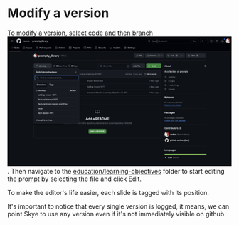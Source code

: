 # Modify a version

To modify a version, select code and then branch
![Select Branch](../images/branch.png).
Then navigate to the [education/learning-objectives](../education/learning-objectives/) folder to start editing the prompt by selecting the file and click Edit.

To make the editor's life easier, each slide is tagged with its position.

It's important to notice that every single version is logged, it means, we can point Skye to use any version even if it's not immediately visible on github.
